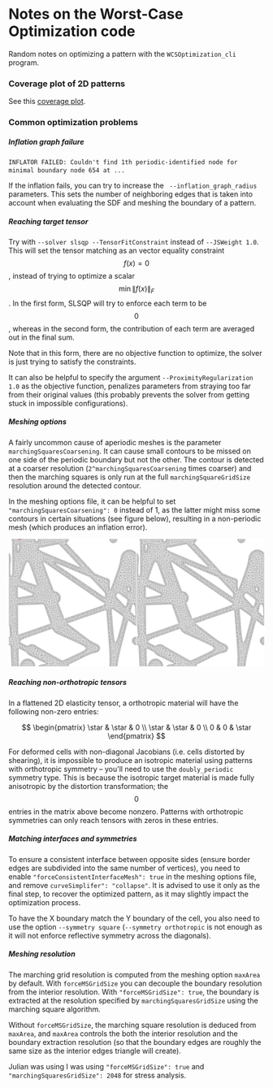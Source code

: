 # Notes on the Worst-Case Optimization code

Random notes on optimizing a pattern with the `WCSOptimization_cli` program.

### Coverage plot of 2D patterns

See this [coverage plot](http://julianpanetta.com/2d_isosurface_hull_autocover_results/flipper.html).

### Common optimization problems

##### Inflation graph failure

```
INFLATOR FAILED: Couldn't find 1th periodic-identified node for minimal boundary node 654 at ...
```

If the inflation fails, you can try to increase the ` --inflation_graph_radius` parameters. This sets the number of neighboring edges that is taken into account when evaluating the SDF and meshing the boundary of a pattern.

##### Reaching target tensor

Try with `--solver slsqp --TensorFitConstraint` instead of `--JSWeight 1.0`. This will set the tensor matching as an vector equality constraint $$f(x) = 0$$, instead of trying to optimize a scalar $$\min \lVert f(x) \rVert_F$$. In the first form, SLSQP will try to enforce each term to be $$0$$, whereas in the second form, the contribution of each term are averaged out in the final sum.

Note that in this form, there are no objective function to optimize, the solver is just trying to satisfy the constraints.

It can also be helpful to specify the argument `--ProximityRegularization 1.0` as the objective function, penalizes parameters from straying too far from their original values (this probably prevents the solver from getting stuck in impossible configurations).

##### Meshing options

A fairly uncommon cause of aperiodic meshes is the parameter `marchingSquaresCoarsening`. It can cause small contours to be missed on one side of the periodic boundary but not the other.
The contour is detected at a coarser resolution (`2^marchingSquaresCoarsening` times coarser) and then the marching squares is only run at the full `marchingSquareGridSize` resolution around the detected contour.

In the meshing options file, it can be helpful to set `"marchingSquaresCoarsening": 0` instead of 1, as the latter might miss some contours in certain situations (see figure below), resulting in a non-periodic mesh (which produces an inflation error).

![](img/coarsening_fail.png)

##### Reaching non-orthotropic tensors

In a flattened 2D elasticity tensor, a orthotropic material will have the following non-zero entries:

$$
\begin{pmatrix}
\star & \star & 0 \\
\star & \star & 0 \\
0     & 0     & \star
\end{pmatrix}
$$

For deformed cells with non-diagonal Jacobians (i.e. cells distorted by shearing), it is impossible to produce an isotropic material using patterns with orthotropic symmetry – you'll need to use the `doubly_periodic` symmetry type. This is because the isotropic target material is made fully anisotropic by the distortion transformation; the $$0$$ entries in the matrix above become nonzero.
Patterns with orthotropic symmetries can only reach tensors with zeros in these entries.

##### Matching interfaces and symmetries

To ensure a consistent interface between opposite sides (ensure border edges are subdivided into the same number of vertices), you need to enable `"forceConsistentInterfaceMesh": true` in the meshing options file, and remove `curveSimplifer": "collapse"`. It is advised to use it only as the final step, to recover the optimized pattern, as it may slightly impact the optimization process.

To have the X boundary match the Y boundary of the cell, you also need to use the option `--symmetry square` (`--symmetry orthotropic` is not enough as it will not enforce reflective symmetry across the diagonals).

##### Meshing resolution

The marching grid resolution is computed from the meshing option `maxArea` by default.
With `forceMSGridSize` you can decouple the boundary resolution from the interior resolution.
With `"forceMSGridSize": true`, the boundary is extracted at the resolution specified by `marchingSquaresGridSize` using the marching square algorithm.

Without `forceMSGridSize`, the marching square resolution is deduced from `maxArea`, and `maxArea` controls the both the interior resolution and the boundary extraction resolution (so that the boundary edges are roughly the same size as the interior edges triangle will create).

Julian was using I was using `"forceMSGridSize": true` and `"marchingSquaresGridSize": 2048` for stress analysis.
